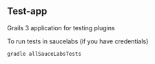 Test-app
---

Grails 3 application for testing plugins

To run tests in saucelabs (if you have credentials)

    gradle allSauceLabsTests